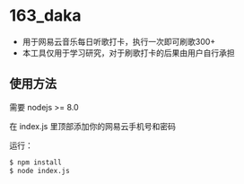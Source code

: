 # 163_daka

- 用于网易云音乐每日听歌打卡，执行一次即可刷歌300+
- 本工具仅用于学习研究，对于刷歌打卡的后果由用户自行承担

## 使用方法

需要 nodejs >= 8.0

在 index.js 里顶部添加你的网易云手机号和密码

运行：

```bash
$ npm install
$ node index.js
```
